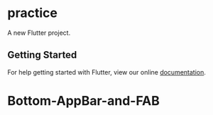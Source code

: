 # practice

A new Flutter project.

## Getting Started

For help getting started with Flutter, view our online
[documentation](https://flutter.io/).
# Bottom-AppBar-and-FAB
